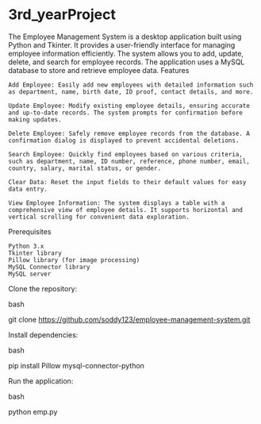 # 3rd_yearProject
The Employee Management System is a desktop application built using Python and Tkinter. It provides a user-friendly interface for managing employee information efficiently. The system allows you to add, update, delete, and search for employee records. The application uses a MySQL database to store and retrieve employee data.
Features

    Add Employee: Easily add new employees with detailed information such as department, name, birth date, ID proof, contact details, and more.

    Update Employee: Modify existing employee details, ensuring accurate and up-to-date records. The system prompts for confirmation before making updates.

    Delete Employee: Safely remove employee records from the database. A confirmation dialog is displayed to prevent accidental deletions.

    Search Employee: Quickly find employees based on various criteria, such as department, name, ID number, reference, phone number, email, country, salary, marital status, or gender.

    Clear Data: Reset the input fields to their default values for easy data entry.

    View Employee Information: The system displays a table with a comprehensive view of employee details. It supports horizontal and vertical scrolling for convenient data exploration.

Prerequisites

    Python 3.x
    Tkinter library
    Pillow library (for image processing)
    MySQL Connector library
    MySQL server

Clone the repository:

bash

git clone https://github.com/soddy123/employee-management-system.git

Install dependencies:

bash

pip install Pillow mysql-connector-python

Run the application:

bash

python emp.py
